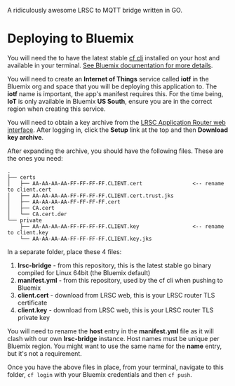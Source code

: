 A ridiculously awesome LRSC to MQTT bridge written in GO.

# Deploying to Bluemix

You will need the to have the latest stable [cf cli](https://github.com/cloudfoundry/cli#downloads) installed on your host and available in your terminal. [See Bluemix documentation for more details](https://www.ng.bluemix.net/docs/#starters/install_cli.html).

You will need to create an **Internet of Things** service called **iotf** in the Bluemix org and space that you will be deploying this application to. The **iotf** name is important, the app's manifest requires this. For the time being, **IoT** is only available in Bluemix **US South**, ensure you are in the correct region when creating this service.

You will need to obtain a key archive from the [LRSC Application Router web interface](https://dev.lrsc.ch/).  After logging in, click the **Setup** link at the top and then **Download key archive**.

After expanding the archive, you should have the following files.  These are the ones you need:
```
.
├── certs
│   ├── AA-AA-AA-AA-FF-FF-FF-FF.CLIENT.cert                <-- rename to client.cert
│   ├── AA-AA-AA-AA-FF-FF-FF-FF.CLIENT.cert.trust.jks
│   ├── AA-AA-AA-AA-FF-FF-FF-FF.cert
│   ├── CA.cert
│   └── CA.cert.der
└── private
    ├── AA-AA-AA-AA-FF-FF-FF-FF.CLIENT.key                 <-- rename to client.key
    └── AA-AA-AA-AA-FF-FF-FF-FF.CLIENT.key.jks
```

In a separate folder, place these 4 files:

1. **lrsc-bridge** - from this repository, this is the latest stable go binary compiled for Linux 64bit (the Bluemix default)
1. **manifest.yml** - from this repository, used by the cf cli when pushing to Bluemix
1. **client.cert** - download from LRSC web, this is your LRSC router TLS certificate
1. **client.key** - download from LRSC web, this is your LRSC router TLS private key

You will need to rename the **host** entry in the **manifest.yml** file as it will clash with our own **lrsc-bridge** instance. Host names must be unique per Bluemix region. You might want to use the same name for the **name** entry, but it's not a requirement.

Once you have the above files in place, from your terminal, navigate to this folder, `cf login` with your Bluemix credentials and then `cf push`.
